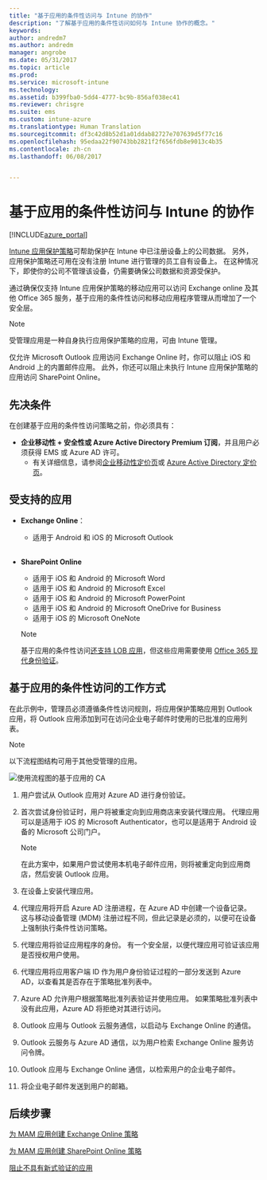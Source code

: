 ```yaml
---
title: "基于应用的条件性访问与 Intune 的协作"
description: "了解基于应用的条件性访问如何与 Intune 协作的概念。"
keywords: 
author: andredm7
ms.author: andredm
manager: angrobe
ms.date: 05/31/2017
ms.topic: article
ms.prod: 
ms.service: microsoft-intune
ms.technology: 
ms.assetid: b399fba0-5dd4-4777-bc9b-856af038ec41
ms.reviewer: chrisgre
ms.suite: ems
ms.custom: intune-azure
ms.translationtype: Human Translation
ms.sourcegitcommit: df3c42d8b52d1a01ddab82727e707639d5f77c16
ms.openlocfilehash: 95edaa22f90743bb2821f2f656fdb8e9013c4b35
ms.contentlocale: zh-cn
ms.lasthandoff: 06/08/2017


---
```


# <a name="app-based-conditional-access-with-intune"></a>基于应用的条件性访问与 Intune 的协作

[!INCLUDE[azure_portal](./includes/azure_portal.md)]

[Intune 应用保护策略](app-protection-policy.md)可帮助保护在 Intune 中已注册设备上的公司数据。 另外，应用保护策略还可用在没有注册 Intune 进行管理的员工自有设备上。 在这种情况下，即使你的公司不管理该设备，仍需要确保公司数据和资源受保护。

通过确保仅支持 Intune 应用保护策略的移动应用可以访问 Exchange online 及其他 Office 365 服务，基于应用的条件性访问和移动应用程序管理从而增加了一个安全层。

> [!NOTE]
> 受管理应用是一种自身执行应用保护策略的应用，可由 Intune 管理。

仅允许 Microsoft Outlook 应用访问 Exchange Online 时，你可以阻止 iOS 和 Android 上的内置邮件应用。 此外，你还可以阻止未执行 Intune 应用保护策略的应用访问 SharePoint Online。

## <a name="prerequisites"></a>先决条件
在创建基于应用的条件性访问策略之前，你必须具有：

- **企业移动性 + 安全性或 Azure Active Directory Premium 订阅**，并且用户必须获得 EMS 或 Azure AD 许可。
    - 有关详细信息，请参阅[企业移动性定价页](https://www.microsoft.com/cloud-platform/enterprise-mobility-pricing)或 [Azure Active Directory 定价页](https://azure.microsoft.com/pricing/details/active-directory/)。

## <a name="supported-apps"></a>受支持的应用

- **Exchange Online**：
    - 适用于 Android 和 iOS 的 Microsoft Outlook
<br></br>
- **SharePoint Online**
    - 适用于 iOS 和 Android 的 Microsoft Word
    - 适用于 iOS 和 Android 的 Microsoft Excel
    - 适用于 iOS 和 Android 的 Microsoft PowerPoint
    - 适用于 iOS 和 Android 的 Microsoft OneDrive for Business
    - 适用于 iOS 的 Microsoft OneNote

    > [!NOTE] 
    > 基于应用的条件性访问[还支持 LOB 应用](https://docs.microsoft.com/intune-classic/deploy-use/block-apps-with-no-modern-authentication)，但这些应用需要使用 [Office 365 现代身份验证](https://support.office.com/article/Using-Office-365-modern-authentication-with-Office-clients-776c0036-66fd-41cb-8928-5495c0f9168a)。

## <a name="how-app-based-conditional-access-works"></a>基于应用的条件性访问的工作方式

在此示例中，管理员必须遵循条件性访问规则，将应用保护策略应用到 Outlook 应用，将 Outlook 应用添加到可在访问企业电子邮件时使用的已批准的应用列表。

> [!NOTE] 
> 以下流程图结构可用于其他受管理的应用。

![使用流程图的基于应用的 CA](./media/ca-intune-common-ways-3.png)

1.  用户尝试从 Outlook 应用对 Azure AD 进行身份验证。

2.  首次尝试身份验证时，用户将被重定向到应用商店来安装代理应用。 代理应用可以是适用于 iOS 的 Microsoft Authenticator，也可以是适用于 Android 设备的 Microsoft 公司门户。

    > [!NOTE]
    > 在此方案中，如果用户尝试使用本机电子邮件应用，则将被重定向到应用商店，然后安装 Outlook 应用。

3.  在设备上安装代理应用。

4.  代理应用将开启 Azure AD 注册进程，在 Azure AD 中创建一个设备记录。 这与移动设备管理 (MDM) 注册过程不同，但此记录是必须的，以便可在设备上强制执行条件性访问策略。

5.  代理应用将验证应用程序的身份。 有一个安全层，以便代理应用可验证该应用是否授权用户使用。

6.  代理应用将应用客户端 ID 作为用户身份验证过程的一部分发送到 Azure AD，以查看其是否存在于策略批准列表中。

7.  Azure AD 允许用户根据策略批准列表验证并使用应用。 如果策略批准列表中没有此应用，Azure AD 将拒绝对其进行访问。

8.  Outlook 应用与 Outlook 云服务通信，以启动与 Exchange Online 的通信。

9.  Outlook 云服务与 Azure AD 通信，以为用户检索 Exchange Online 服务访问令牌。

10.  Outlook 应用与 Exchange Online 通信，以检索用户的企业电子邮件。

11.  将企业电子邮件发送到用户的邮箱。

## <a name="next-steps"></a>后续步骤
[为 MAM 应用创建 Exchange Online 策略](app-based-conditional-access-intune-exchange-online-create.md)

[为 MAM 应用创建 SharePoint Online 策略](app-based-conditional-access-intune-sharepoint-online-create.md)

[阻止不具有新式验证的应用](app-modern-authentication-block.md)


